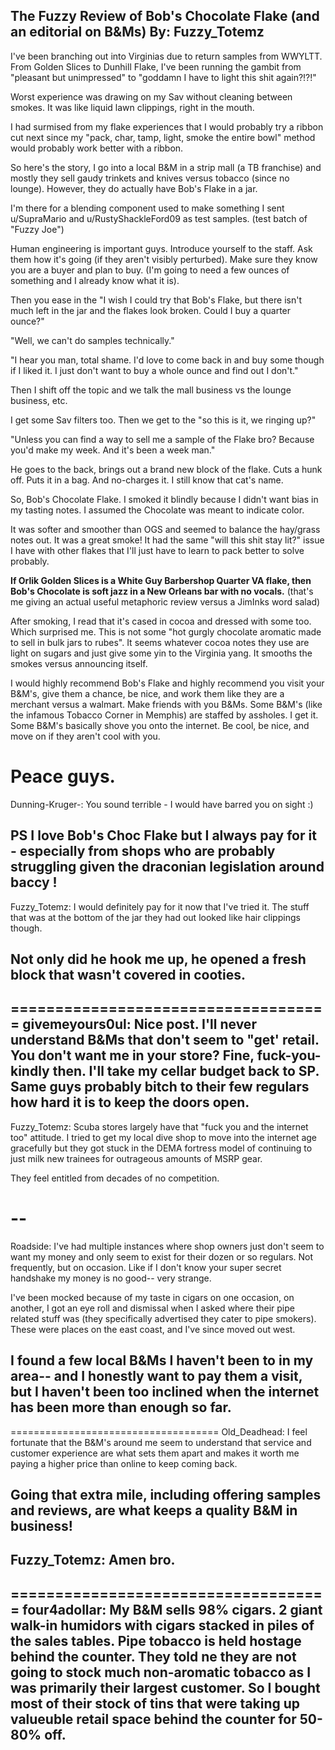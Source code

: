 The Fuzzy Review of Bob's Chocolate Flake (and an editorial on B&Ms)
By: Fuzzy_Totemz
---
I've been branching out into Virginias due to return samples from WWYLTT. From Golden Slices to Dunhill Flake, I've been running the gambit from "pleasant but unimpressed" to "goddamn I have to light this shit again?!?!"  
  
Worst experience was drawing on my Sav without cleaning between smokes. It was like liquid lawn clippings, right in the mouth.  
  
I had surmised from my flake experiences that I would probably try a ribbon cut next since my "pack, char, tamp, light, smoke the entire bowl" method would probably work better with a ribbon.  
  
So here's the story, I go into a local B&M in a strip mall (a TB franchise) and mostly they sell gaudy trinkets and knives versus tobacco (since no lounge). However, they do actually have Bob's Flake in a jar.  
  
I'm there for a blending component used to make something I sent u/SupraMario and u/RustyShackleFord09 as test samples.  (test batch of "Fuzzy Joe")
  
Human engineering is important guys. Introduce yourself to the staff. Ask them how it's going (if they aren't visibly perturbed). Make sure they know you are a buyer and plan to buy. (I'm going to need a few ounces of something and I already know what it is).  
  
Then you ease in the "I wish I could try that Bob's Flake, but there isn't much left in the jar and the flakes look broken. Could I buy a quarter ounce?"  
  
"Well, we can't do samples technically."  
  
"I hear you man, total shame. I'd love to come back in and buy some though if I liked it. I just don't want to buy a whole ounce and find out I don't."
  
Then I shift off the topic and we talk the mall business vs the lounge business, etc.   
  
I get some Sav filters too.  Then we get to the "so this is it, we ringing up?"  
  
"Unless you can find a way to sell me a sample of the Flake bro? Because you'd make my week. And it's been a week man."  
  
He goes to the back, brings out a brand new block of the flake. Cuts a hunk off. Puts it in a bag. And no-charges it.   I still know that cat's name.  
  
So, Bob's Chocolate Flake. I smoked it blindly because I didn't want bias in my tasting notes. I assumed the Chocolate was meant to indicate color.  
  
It was softer and smoother than OGS and seemed to balance the hay/grass notes out. It was a great smoke! It had the same "will this shit stay lit?" issue I have with other flakes that I'll just have to learn to pack better to solve probably.  
  
**If Orlik Golden Slices is a White Guy Barbershop Quarter VA flake, then Bob's Chocolate is soft jazz in a New Orleans bar with no vocals.**  (that's me giving an actual useful metaphoric review versus a JimInks word salad)
  
After smoking, I read that it's cased in cocoa and dressed with some too. Which surprised me. This is not some "hot gurgly chocolate aromatic made to sell in bulk jars to rubes". It seems whatever cocoa notes they use are light on sugars and just give some yin to the Virginia yang. It smooths the smokes versus announcing itself.  
   
I would highly recommend Bob's Flake and highly recommend you visit your B&M's, give them a chance, be nice, and work them like they are a merchant versus a walmart.  Make friends with you B&Ms. Some B&M's (like the infamous Tobacco Corner in Memphis) are staffed by assholes. I get it. Some B&M's basically shove you onto the internet.  Be cool, be nice, and move on if they aren't cool with you.  
    
Peace guys.  
====================================
Dunning-Kruger-: You sound terrible - I would have barred you on sight :)


PS I love Bob's Choc Flake but I always pay for it - especially from shops who are probably struggling given the draconian legislation around baccy !
--
Fuzzy_Totemz: I would definitely pay for it now that I've tried it. The stuff that was at the bottom of the jar they had out looked like hair clippings though.   
  
Not only did he hook me up, he opened a fresh block that wasn't covered in cooties.  
--
====================================
givemeyours0ul: Nice post. I'll never understand B&Ms that don't seem to "get' retail. You don't want me in your store? Fine, fuck-you-kindly then. I'll take my cellar budget back to SP.  
Same guys probably bitch to their few regulars how hard it is to keep the doors open.
--
Fuzzy_Totemz: Scuba stores largely have that "fuck you and the internet too" attitude. I tried to get my local dive shop to move into the internet age gracefully but they got stuck in the DEMA fortress model of continuing to just milk new trainees for outrageous amounts of MSRP gear.  
  
They feel entitled from decades of no competition.  

--
====================================
Roadside: I've had multiple instances where shop owners just don't seem to want my money and only seem to exist for their dozen or so regulars. Not frequently, but on occasion. Like if I don't know your super secret handshake my money is no good-- very strange.  

I've been mocked because of my taste in cigars on one occasion, on another, I got an eye roll and dismissal when I asked where their pipe related stuff was (they specifically advertised they cater to pipe smokers). These were places on the east coast, and I've since moved out west. 

I found a few local B&Ms I haven't been to in my area-- and I honestly want to pay them a visit, but I haven't been too inclined when the internet has been more than enough so far. 
--
====================================
Old_Deadhead: I feel fortunate that the B&M's around me seem to understand that service and customer experience are what sets them apart and makes it worth me paying a higher price than online to keep coming back. 

Going that extra mile, including offering samples and reviews, are what keeps a quality B&M in business! 
--
Fuzzy_Totemz: Amen bro.
--
====================================
four4adollar: My B&M sells 98% cigars. 2 giant walk-in humidors with cigars stacked in piles of the sales tables. Pipe tobacco is held hostage behind the counter. They told ne they are not going to stock much non-aromatic tobacco as I was primarily their largest customer. So I bought most of their stock of tins that were taking up valueuble retail space behind the counter for 50-80% off. 
--
